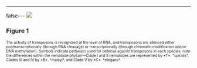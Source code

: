 ---
false---
<img src='http://europepmc.org/articles/PMC4344473/bin/pbio.1002062.g001.jpg' style='max-height: 300px'>
### Figure 1
<p style='font-size: 10px;'><title>Dynamic evolution of transposon-silencing pathways.</title> The activity of transposons is recognized at the level of RNA, and transposons are silenced either posttranscriptionally (through RNA cleavage) or transcriptionally (through chromatin modification and/or DNA methylation). Symbols indicate pathways used for defense against transposons in each species; note the differences within the nematode phylum—Clade I and II nematodes are represented by *T*. *spiralis*, Clades III and IV by *B*. *malayi*, and Clade V by *C*. *elegans*.</p>